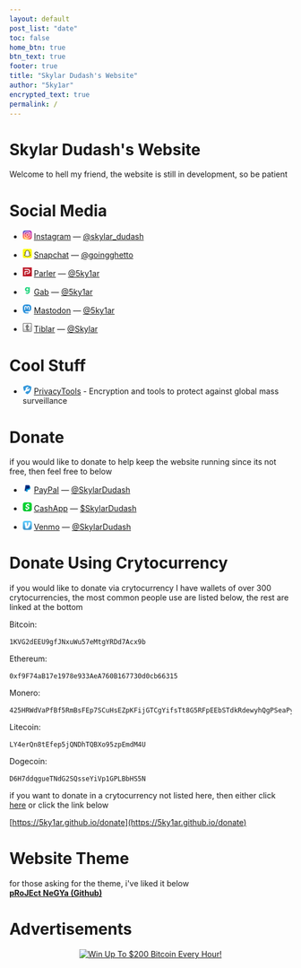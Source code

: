```yaml
---
layout: default
post_list: "date"
toc: false
home_btn: true
btn_text: true
footer: true
title: "Skylar Dudash's Website"
author: "5ky1ar"
encrypted_text: true
permalink: /
---
```


# Skylar Dudash's Website  

Welcome to hell my friend, the website is still in development, so be patient

# Social Media

<ul>
<p><li><img src="https://raw.githubusercontent.com/5ky1ar/5ky1ar.github.io/master/assets/img/instagram.png" alt="Instagram"> <a href="https://www.instagram.com/skylar_dudash/">Instagram</a> — <a href="https://www.instagram.com/skylar_dudash/">@skylar_dudash</a></li></p>
<p><li><img src="https://raw.githubusercontent.com/5ky1ar/5ky1ar.github.io/master/assets/img/snapchat.png" alt="Snapchat"> <a href="https://snapchat.com/add/goingghetto">Snapchat</a> — <a href="https://snapchat.com/add/goingghetto">@goingghetto</a></li></p>
<p><li><img src="https://raw.githubusercontent.com/5ky1ar/5ky1ar.github.io/master/assets/img/parler.png" alt="Parler"> <a href="https://parler.com/user/5ky1ar">Parler</a> — <a href="https://parler.com/user/5ky1ar">@5ky1ar</a></li></p>
<p><li><img src="https://raw.githubusercontent.com/5ky1ar/5ky1ar.github.io/master/assets/img/gab.png" alt="Gab"> <a href="https://gab.com/5ky1ar">Gab</a> — <a href="https://gab.com/5ky1ar">@5ky1ar</a></li></p>
<p><li><img src="https://raw.githubusercontent.com/5ky1ar/5ky1ar.github.io/master/assets/img/mastodon.png" alt="Mastodon"> <a rel="me" href="https://mastodon.social/@5ky1ar">Mastodon</a> — <a rel="me" href="https://mastodon.social/@5ky1ar">@5ky1ar</a></li></p>
<p><li><img src="https://raw.githubusercontent.com/5ky1ar/5ky1ar.github.io/master/assets/img/tiblar.png" alt="Tiblar"> <a href="https://tiblar.com/Skylar">Tiblar</a> — <a href="https://tiblar.com/Skylar">@Skylar</a></li></p>
</ul>

# Cool Stuff

<ul>
<p><li><img src="https://raw.githubusercontent.com/5ky1ar/5ky1ar.github.io/master/assets/img/privacytools.png" alt="PrivacyTools"> <a href="https://www.privacytools.io">PrivacyTools</a> - Encryption and tools to protect against global mass surveillance</li></p>
</ul>

# Donate
if you would like to donate to help keep the website running since its not free, then feel free to below

<ul>
<p><li><img src="https://raw.githubusercontent.com/5ky1ar/5ky1ar.github.io/master/assets/img/paypal.png" alt="PayPal"> <a href="https://paypal.me/SkylarDudash">PayPal</a> — <a href="https://paypal.me/SkylarDudash">@SkylarDudash</a></li></p>
<p><li><img src="https://raw.githubusercontent.com/5ky1ar/5ky1ar.github.io/master/assets/img/cashapp.png" alt="CashApp"> <a href="https://cash.app/$SkylarDudash">CashApp</a> — <a href="https://cash.app/$SkylarDudash">$SkylarDudash</a></li></p>
<p><li><img src="https://raw.githubusercontent.com/5ky1ar/5ky1ar.github.io/master/assets/img/venmo.png" alt="Venmo"> <a href="https://venmo.com/SkylarDudash">Venmo</a> — <a href="https://venmo.com/SkylarDudash">@SkylarDudash</a></li></p>
</ul>

# Donate Using Crytocurrency
if you would like to donate via crytocurrency I have wallets of over 300 crytocurrencies, the most common people use are listed below, the rest are linked at the bottom

Bitcoin:
```
1KVG2dEEU9gfJNxuWu57eMtgYRDd7Acx9b
```  
Ethereum:
```
0xf9F74aB17e1978e933AeA760B167730d0cb66315
```
Monero:
```
425HRWdVaPfBf5RmBsFEp7SCuHsEZpKFijGTCgYifsTt8G5RFpEEbSTdkRdewyhQgPSeaPymC8t4fVduhXUr42swP6ZRsz6
```
Litecoin:
```
LY4erQn8tEfep5jQNDhTQBXo95zpEmdM4U
```
Dogecoin:
```
D6H7ddqgueTNdG2SQsseYiVp1GPLBbHS5N
```
if you want to donate in a crytocurrency not listed here, then either click [here](https://5ky1ar.github.io/donate) or click the link below

[https://5ky1ar.github.io/donate](https://5ky1ar.github.io/donate)

# Website Theme
for those asking for the theme, i've liked it below  
[**pRoJEct NeGYa (Github)**](https://github.com/akiritsu/pRoJEct-NeGYa)

# Advertisements

<p style="text-align:center;"><a href="https://freebitco.in/?r=38404853"><img src="https://static1.freebitco.in/banners/468x60-3.png" alt="Win Up To $200 Bitcoin Every Hour!"></a></p>
